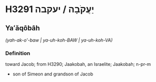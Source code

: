 # H3291 יַעֲקֹבָה / יעקבה

## Yaʻăqôbâh

_(yah-ak-o'-baw | ya-uh-koh-BAW | ya-uh-koh-VA)_

### Definition

toward Jacob; from H3290; Jaakobah, an Israelite; Jaakobah; n-pr-m

- son of Simeon and grandson of Jacob
